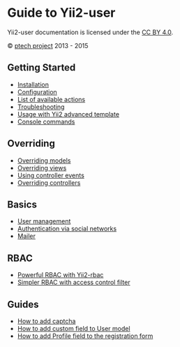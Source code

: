 # Guide to Yii2-user

Yii2-user documentation is licensed under the [CC BY 4.0](http://creativecommons.org/licenses/by/4.0/).

© [ptech project](http://github.com/ptech/) 2013 - 2015

## Getting Started

- [Installation](getting-started.md)
- [Configuration](configuration.md)
- [List of available actions](available-actions.md)
- [Troubleshooting](troubleshooting.md)
- [Usage with Yii2 advanced template](usage-with-advanced-template.md)
- [Console commands](console.md)

## Overriding

- [Overriding models](overriding-models.md)
- [Overriding views](overriding-views.md)
- [Using controller events](using-controller-events.md)
- [Overriding controllers](overriding-controllers.md)

## Basics

- [User management](user-management.md)
- [Authentication via social networks](social-auth.md)
- [Mailer](mailer.md)

## RBAC

- [Powerful RBAC with Yii2-rbac](yii2-rbac.md)
- [Simpler RBAC with access control filter](custom-access-control.md)

## Guides

- [How to add captcha](adding-captcha.md)
- [How to add custom field to User model](adding-new-field-to-user-model.md)
- [How to add Profile field to the registration form](adding-profile-fields-to-registration-form.md)
